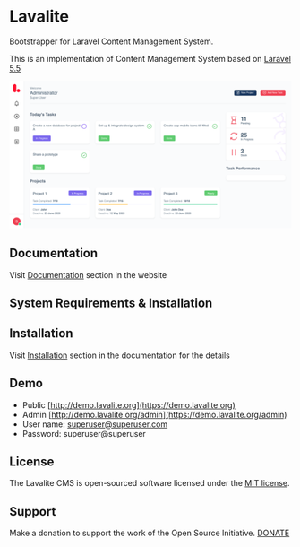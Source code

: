 # Lavalite

Bootstrapper for Laravel Content Management System.

This is an implementation of Content Management System based on [Laravel 5.5](http://laravel.com/)

![Screen](https://raw.githubusercontent.com/LavaLite/docs/master/images/lavalite.png "Dashboards")

## Documentation
Visit [Documentation](http://lavalite.org/docs) section in the website

## System Requirements & Installation


## Installation
Visit [Installation](http://lavalite.org/docs/master/installation) section in the documentation for the details


## Demo
- Public [http://demo.lavalite.org](https://demo.lavalite.org)
- Admin [http://demo.lavalite.org/admin](https://demo.lavalite.org/admin)
- User name: superuser@superuser.com 
- Password: superuser@superuser


## License

The Lavalite CMS is open-sourced software licensed under the [MIT license](http://opensource.org/licenses/MIT).

## Support 

Make a donation to support the work of the Open Source Initiative.
[DONATE](https://www.paypal.me/renfos)
